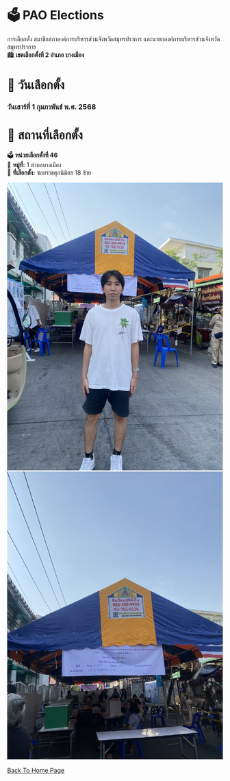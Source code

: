# 🗳️ PAO Elections  
การเลือกตั้ง สมาชิกสภาองค์การบริหารส่วนจังหวัดสมุทรปราการ และนายกองค์การบริหารส่วนจังหวัดสมุทรปราการ  
🏙️ **เขตเลือกตั้งที่ 2 อำเภอ บางเมือง**  

# 📅 วันเลือกตั้ง  
### วันเสาร์ที่ 1 กุมภาพันธ์ พ.ศ. 2568  

# 📍 สถานที่เลือกตั้ง  
🗳️ **หน่วยเลือกตั้งที่ 46**  
🏡 **หมู่ที่:** 1 ตำบลบางเมือง  
📌 **ที่เลือกตั้ง:** ซอยราชศุภนิมิตร 18 ซ้าย  

![pao1](image_readme/IMG_5549.jpeg)
![pao2](image_readme/IMG_5551.jpeg)

[Back To Home Page](README.md)
